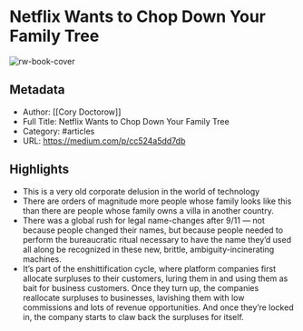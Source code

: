 # Netflix Wants to Chop Down Your Family Tree

![rw-book-cover](https://readwise-assets.s3.amazonaws.com/static/images/article4.6bc1851654a0.png)

## Metadata
- Author: [[Cory Doctorow]]
- Full Title: Netflix Wants to Chop Down Your Family Tree
- Category: #articles
- URL: https://medium.com/p/cc524a5dd7db

## Highlights
- This is a very old corporate delusion in the world of technology
- There are orders of magnitude more people whose family looks like this than there are people whose family owns a villa in another country.
- There was a global rush for legal name-changes after 9/11 — not because people changed their names, but because people needed to perform the bureaucratic ritual necessary to have the name they’d used all along be recognized in these new, brittle, ambiguity-incinerating machines.
- It’s part of the enshittification cycle, where platform companies first allocate surpluses to their customers, luring them in and using them as bait for business customers. Once they turn up, the companies reallocate surpluses to businesses, lavishing them with low commissions and lots of revenue opportunities. And once they’re locked in, the company starts to claw back the surpluses for itself.
